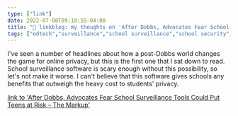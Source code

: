 ```yaml
---
type: ["link"]
date: 2022-07-08T09:10:55-04:00
title: "🔗 linkblog: my thoughts on 'After Dobbs, Advocates Fear School Surveillance Tools Could Put Teens at Risk – The Markup'"
tags: ["edtech","surveillance","school surveillance","school security","reproductive rights","privacy"]
---
```

I've seen a number of headlines about how a post-Dobbs world changes the game for online privacy, but this is the first one that I sat down to read. School surveillance software is scary enough without this possibility, so let's not make it worse. I can't believe that this software gives schools any benefits that outweigh the heavy cost to students' privacy.
 

[link to 'After Dobbs, Advocates Fear School Surveillance Tools Could Put Teens at Risk – The Markup'](https://themarkup.org/privacy/2022/07/08/after-dobbs-advocates-fear-school-surveillance-tools-could-put-teens-at-risk)
